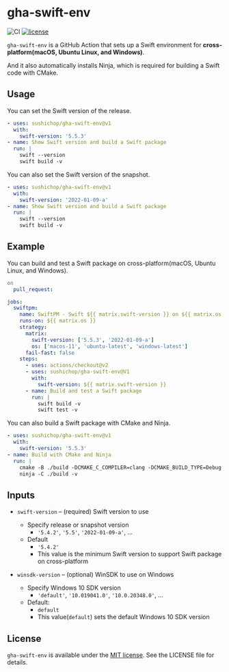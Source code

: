 # gha-swift-env

![CI](https://github.com/sushichop/gha-swift-env/workflows/CI/badge.svg)
[![license](https://img.shields.io/badge/license-MIT-blue.svg)](https://github.com/sushichop/gha-swift-env/blob/main/LICENSE)

`gha-swift-env` is a GitHub Action that sets up a Swift environment for **cross-platform(macOS, Ubuntu Linux, and Windows)**. 

And it also automatically installs Ninja, which is required for building a Swift code with CMake.

## Usage

You can set the Swift version of the release.

```yaml
- uses: sushichop/gha-swift-env@v1
  with:
    swift-version: '5.5.3'
- name: Show Swift version and build a Swift package
  run: |
    swift --version
    swift build -v
```

You can also set the Swift version of the snapshot.

```yaml
- uses: sushichop/gha-swift-env@v1
  with:
    swift-version: '2022-01-09-a'
- name: Show Swift version and build a Swift package
  run: |
    swift --version
    swift build -v
```

## Example

You can build and test a Swift package on cross-platform(macOS, Ubuntu Linux, and Windows).


```yaml
on
  pull_request:

jobs:
  swiftpm:
    name: SwiftPM - Swift ${{ matrix.swift-version }} on ${{ matrix.os }}
    runs-on: ${{ matrix.os }}
    strategy:
      matrix:
        swift-version: ['5.5.3', '2022-01-09-a']
        os: ['macos-11', 'ubuntu-latest', 'windows-latest']
      fail-fast: false
    steps:
      - uses: actions/checkout@v2
      - uses: sushichop/gha-swift-env@V1
        with:
          swift-version: ${{ matrix.swift-version }}
      - name: Build and test a Swift package
        run: |
          swift build -v
          swift test -v
```

You can also build a Swift package with CMake and Ninja.

```yaml
- uses: sushichop/gha-swift-env@v1
  with:
    swift-version: '5.5.3'
- name: Build with CMake and Ninja
  run: |
    cmake -B ./build -DCMAKE_C_COMPILER=clang -DCMAKE_BUILD_TYPE=Debug -G Ninja -S .
    ninja -C ./build -v
```

## Inputs

- `swift-version` – (required) Swift version to use
  - Specify release or snapshot version
    - `'5.4.2'`, `'5.5'`, `'2022-01-09-a'`, ...
  - Default
    - `'5.4.2'`
    - This value is the minimum Swift version to support Swift 
    package on cross-platform
   
- `winsdk-version` – (optional) WinSDK to use on Windows
  - Specify Windows 10 SDK version
    - `'default'`, `'10.019041.0'`, `'10.0.20348.0'`, ... 
  - Default:
    - `default`
    - This value(`default`) sets the default Windows 10 SDK version

## License

`gha-swift-env` is available under the [MIT license](http://www.opensource.org/licenses/mit-license). See the LICENSE file for details.

